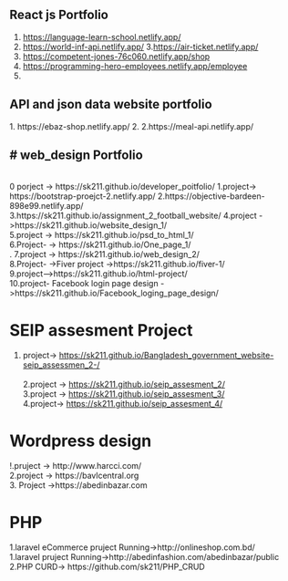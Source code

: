 <h2>React js Portfolio</h2>

1. https://language-learn-school.netlify.app/ 
2. https://world-inf-api.netlify.app/
3.https://air-ticket.netlify.app/
4. https://competent-jones-76c060.netlify.app/shop
5. https://programming-hero-employees.netlify.app/employee
6. 

<h2>API and json data website portfolio</h2>
1. https://ebaz-shop.netlify.app/
2. 2.https://meal-api.netlify.app/

<h2># web_design Portfolio</h2> <br>
0 porject -> https://sk211.github.io/developer_poitfolio/
1.project-> https://bootstrap-proejct-2.netlify.app/
2.https://objective-bardeen-898e99.netlify.app/
3.https://sk211.github.io/assignment_2_football_website/
4.project  ->https://sk211.github.io/website_design_1/<br>
5.project -> https://sk211.github.io/psd_to_html_1/<br>
6.Project- -> https://sk211.github.io/One_page_1/ <br>.
7.project -> https://sk211.github.io/web_design_2/<br>
8.Project- ->Fiver project ->https://sk211.github.io/fiver-1/ <br>
9.project-->https://sk211.github.io/html-project/ <br>
10.project- Facebook login page design ->https://sk211.github.io/Facebook_loging_page_design/ <br>


<h1> SEIP assesment Project </h1>

1. project-> https://sk211.github.io/Bangladesh_government_website-seip_assessmen_2-/<br><br>
2.project -> https://sk211.github.io/seip_assesment_2/<br>
3.project -> https://sk211.github.io/seip_assesment_3/<br>
4.project-> https://sk211.github.io/seip_assesment_4/<br>

<h1>Wordpress design </h1>
!.pruject -> http://www.harcci.com/<br>
2.project -> https://bavlcentral.org <br>
3. Project ->https://abedinbazar.com


<h1>PHP</h1>
1.laravel eCommerce pruject Running->http://onlineshop.com.bd/ <br>
1.laravel pruject Running->http://abedinfashion.com/abedinbazar/public <br>
2.PHP CURD-> https://github.com/sk211/PHP_CRUD<br>


